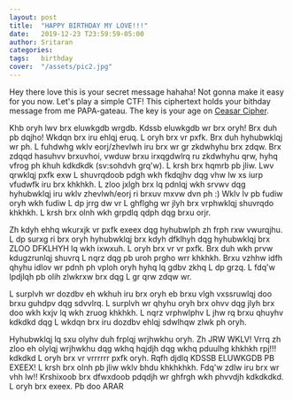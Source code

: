 ```yaml
---
layout: post
title:  "HAPPY BIRTHDAY MY LOVE!!!"
date:   2019-12-23 T23:59:59-05:00
author: Sritaran
categories: 
tags:	birthday
cover:  "/assets/pic2.jpg"
---
```


Hey there love this is your secret message hahaha! Not gonna make it easy for you now. Let's play a simple CTF! This ciphertext holds your bithday message from me PAPA-gateau. The key is your age on <a href="https://cryptii.com/pipes/caesar-cipher" target="_blank">Ceasar Cipher</a>.

Khb oryh lwv brx eluwkgdb wrgdb. Kdssb eluwkgdb wr brx oryh! Brx duh pb dqjho! Wkdqn brx iru ehlqj eruq. L oryh brx vr pxfk. Brx duh hyhubwklqj wr ph. L fuhdwhg wklv eorj/zhevlwh iru brx wr gr zkdwhyhu brx zdqw. Brx zdqqd hasuhvv brxuvhoi, vwduw brxu irxqgdwlrq ru zkdwhyhu qrw, hyhq vfrog ph khuh kdkdkdk (sv:sohdvh grq'w). L krsh brx hqmrb pb jliw. Lwv qrwklqj pxfk exw L shuvrqdoob pdgh wkh fkdqjhv dqg vhw lw xs iurp vfudwfk iru brx khkhkh. L zloo jxlgh brx lq pdnlqj wkh srvwv dqg hyhubwklqj iru wklv zhevlwh/eorj ri brxuv mxvw dvn ph :) Wklv lv pb fudiw oryh wkh fudiw L dp jrrg dw vr L ghflghg wr jlyh brx vrphwklqj shuvrqdo khkhkh. L krsh brx olnh wkh grpdlq qdph dqg brxu orjr. 

Zh kdyh ehhq wkurxjk vr pxfk exeex dqg hyhubwlph zh frph rxw vwurqjhu. L dp surxg ri brx oryh hyhubwklqj brx kdyh dfklhyh dqg hyhubwklqj brx ZLOO DFKLHYH lq wkh ixwxuh. L oryh brx vr vr pxfk. Brx duh wkh prvw kdugzrunlqj shuvrq L nqrz dqg pb uroh prgho wrr khkhkh. Brxu vzhhw idfh qhyhu idlov wr pdnh ph vploh oryh hyhq lq gdbv zkhq L dp grzq. L fdq'w lpdjlqh pb olih zlwkrxw brx dqg L gr qrw zdqw wr. 

L surplvh wr dozdbv eh wkhuh iru brx oryh eb brxu vlgh vxssruwlqj doo brxu guhdpv dqg sdvvlrq. L surplvh wr qhyhu oryh brx ohvv dqg jlyh brx doo wkh kxjv lq wkh zruog khkhkh. L nqrz vrphwlphv L jhw rq brxu qhuyhv kdkdkd dqg L wkdqn brx iru dozdbv ehlqj sdwlhqw zlwk ph oryh. 

Hyhubwklqj lq sxu olyhv duh frplqj wrjhwkhu oryh. Zh JRW WKLV! Vrrq zh zloo eh olylqj wrjhwkhu dqg wkhq hqjdjh dqg wkhq pduulhg khkhkh rpj!!! kdkdkd L oryh brx vr vrrrrrr pxfk oryh. Rqfh djdlq KDSSB ELUWKGDB PB EXEEX! L krsh brx olnh pb jliw wklv bhdu khkhkhkh. Fdq'w zdlw iru brx wr vhh lw!! Krshixoob brx dfwxdoob pdqdjh wr ghfrgh wkh phvvdjh kdkdkdkd. L oryh brx exeex. Pb doo ARAR